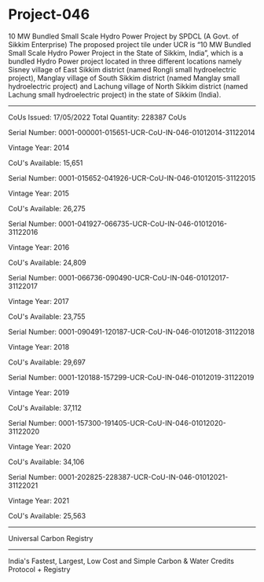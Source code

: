 # Project-046
10 MW Bundled Small Scale Hydro Power Project by SPDCL (A Govt. of Sikkim Enterprise)
The proposed project tile under UCR is “10 MW Bundled Small Scale Hydro Power Project in the State of Sikkim, India”, which is a bundled Hydro Power project located in three different locations namely Sisney village of East Sikkim district (named Rongli small hydroelectric project), Manglay village of South Sikkim district (named Manglay small hydroelectric project) and Lachung village of North Sikkim district (named Lachung small hydroelectric project) in the state of Sikkim (India).
_________________
CoUs Issued: 17/05/2022 Total Quantity: 228387 CoUs

Serial Number: 0001-000001-015651-UCR-CoU-IN-046-01012014-31122014

Vintage Year: 2014

CoU's Available: 15,651

Serial Number: 0001-015652-041926-UCR-CoU-IN-046-01012015-31122015

Vintage Year: 2015

CoU's Available: 26,275

Serial Number: 0001-041927-066735-UCR-CoU-IN-046-01012016-31122016

Vintage Year: 2016

CoU's Available: 24,809

Serial Number: 0001-066736-090490-UCR-CoU-IN-046-01012017-31122017

Vintage Year: 2017

CoU's Available: 23,755

Serial Number: 0001-090491-120187-UCR-CoU-IN-046-01012018-31122018

Vintage Year: 2018

CoU's Available: 29,697

Serial Number: 0001-120188-157299-UCR-CoU-IN-046-01012019-31122019

Vintage Year: 2019

CoU's Available: 37,112

Serial Number: 0001-157300-191405-UCR-CoU-IN-046-01012020-31122020

Vintage Year: 2020

CoU's Available: 34,106

Serial Number: 0001-202825-228387-UCR-CoU-IN-046-01012021-31122021

Vintage Year: 2021

CoU's Available: 25,563

____________________
Universal Carbon Registry
___________________
India's Fastest, Largest, Low Cost and Simple Carbon & Water Credits Protocol + Registry

